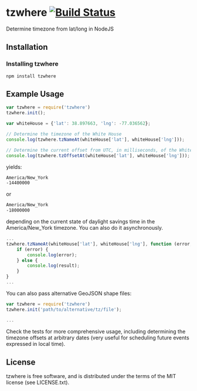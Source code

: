 # tzwhere [![Build Status](https://travis-ci.org/mattbornski/tzwhere.png)](http://travis-ci.org/mattbornski/tzwhere)

Determine timezone from lat/long in NodeJS

## Installation

### Installing tzwhere
```
npm install tzwhere
```

## Example Usage

```javascript
var tzwhere = require('tzwhere')
tzwhere.init();

var whiteHouse = {'lat': 38.897663, 'lng': -77.036562};

// Determine the timezone of the White House
console.log(tzwhere.tzNameAt(whiteHouse['lat'], whiteHouse['lng']));

// Determine the current offset from UTC, in milliseconds, of the White House's timezone
console.log(tzwhere.tzOffsetAt(whiteHouse['lat'], whiteHouse['lng']));
```

yields:

```bash
America/New_York
-14400000
```

or

```bash
America/New_York
-18000000
```

depending on the current state of daylight savings time in the America/New_York timezone.  You can also do it asynchronously.

```javascript
...
tzwhere.tzNameAt(whiteHouse['lat'], whiteHouse['lng'], function (error, result) {
	if (error) {
		console.log(error);
	} else {
		console.log(result);
	}
}
...
```

You can also pass alternative GeoJSON shape files:

```javascript
var tzwhere = require('tzwhere')
tzwhere.init('path/to/alternative/tz/file');

...
```

Check the tests for more comprehensive usage, including determining the timezone offsets at arbitrary dates (very useful for scheduling future events expressed in local time).

## License

tzwhere is free software, and is distributed under the terms of the MIT license (see LICENSE.txt).
